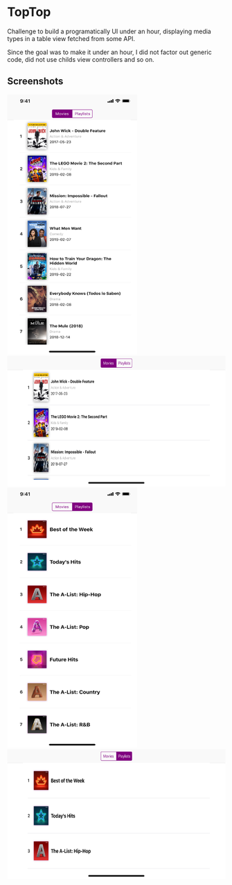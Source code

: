 # TopTop

Challenge to build a programatically UI under an hour, displaying media types in a table view fetched from some API.

Since the goal was to make it under an hour, I did not factor out generic code, did not use childs view controllers and so on.

## Screenshots

<img src="MoviesVertical.png" width="300" height="600">
<img src="MoviesHorizontal.png" width="600" height="300">
<img src="PlaylistsVertical.png" width="300" height="600">
<img src="PlaylistsHorizontal.png" width="600" height="300">
